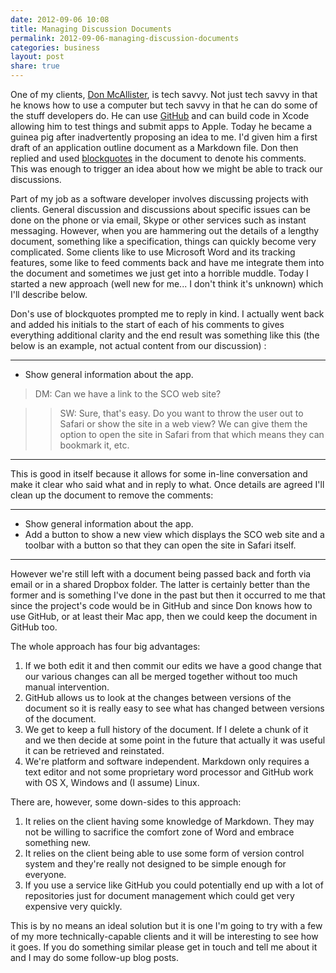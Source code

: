 ```yaml
---
date: 2012-09-06 10:08
title: Managing Discussion Documents
permalink: 2012-09-06-managing-discussion-documents
categories: business
layout: post
share: true
---
```


One of my clients, [Don McAllister](http://twitter.com/donmcallister), is tech savvy. Not just tech savvy in that he knows how to use a computer but tech savvy in that he can do some of the stuff developers do. He can use [GitHub](https://github.com) and can build code in Xcode allowing him to test things and submit apps to Apple. Today he became a guinea pig after inadvertently proposing an idea to me. I'd given him a first draft of an application outline document as a Markdown file. Don then replied and used [blockquotes](http://daringfireball.net/projects/markdown/syntax#blockquote) in the document to denote his comments. This was enough to trigger an idea about how we might be able to track our discussions.

Part of my job as a software developer involves discussing projects with clients. General discussion and discussions about specific issues can be done on the phone or via email, Skype or other services such as instant messaging. However, when you are hammering out the details of a lengthy document, something like a specification, things can quickly become very complicated. Some clients like to use Microsoft Word and its tracking features, some like to feed comments back and have me integrate them into the document and sometimes we just get into a horrible muddle. Today I started a new approach (well new for me... I don't think it's unknown) which I'll describe below.

Don's use of blockquotes prompted me to reply in kind. I actually went back and added his initials to the start of each of his comments to gives everything additional clarity and the end result was something like this (the below is an example, not actual content from our discussion) :

---

* Show general information about the app.

>DM: Can we have a link to the SCO web site?

>>SW: Sure, that's easy. Do you want to throw the user out to Safari or show the site in a web view? We can give them the option to open the site in Safari from that which means they can bookmark it, etc.

---

This is good in itself because it allows for some in-line conversation and make it clear who said what and in reply to what. Once details are agreed I'll clean up the document to remove the comments:

---

* Show general information about the app.
* Add a button to show a new view which displays the SCO web site and a toolbar with a button so that they can open the site in Safari itself.

---

However we're still left with a document being passed back and forth via email or in a shared Dropbox folder. The latter is certainly better than the former and is something I've done in the past but then it occurred to me that since the project's code would be in GitHub and since Don knows how to use GitHub, or at least their Mac app, then we could keep the document in GitHub too.

The whole approach has four big advantages:

1. If we both edit it and then commit our edits we have a good change that our various changes can all be merged together without too much manual intervention.
2. GitHub allows us to look at the changes between versions of the document so it is really easy to see what has changed between versions of the document. 
3. We get to keep a full history of the document. If I delete a chunk of it and we then decide at some point in the future that actually it was useful it can be retrieved and reinstated.
4. We're platform and software independent. Markdown only requires a text editor and not some proprietary word processor and GitHub work with OS X, Windows and (I assume) Linux.

There are, however, some down-sides to this approach:

1. It relies on the client having some knowledge of Markdown. They may not be willing to sacrifice the comfort zone of Word and embrace something new.
2. It relies on the client being able to use some form of version control system and they're really not designed to be simple enough for everyone.
3. If you use a service like GitHub you could potentially end up with a lot of repositories just for document management which could get very expensive very quickly.

This is by no means an ideal solution but it is one I'm going to try with a few of my more technically-capable clients and it will be interesting to see how it goes. If you do something similar please get in touch and tell me about it and I may do some follow-up blog posts.
